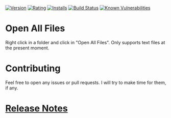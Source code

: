 [![Version](https://vsmarketplacebadge.apphb.com/version-short/logerfo.open-all-files.svg)](https://marketplace.visualstudio.com/items?itemName=logerfo.open-all-files)
[![Rating](https://vsmarketplacebadge.apphb.com/rating-short/logerfo.open-all-files.svg)](https://marketplace.visualstudio.com/items?itemName=logerfo.open-all-files)
[![Installs](https://vsmarketplacebadge.apphb.com/installs/logerfo.open-all-files.svg)](https://marketplace.visualstudio.com/items?itemName=logerfo.open-all-files)
[![Build Status](https://travis-ci.org/Logerfo/open-all-files.svg?branch=master)](https://travis-ci.org/Logerfo/open-all-files)
[![Known Vulnerabilities](https://snyk.io/test/github/logerfo/open-all-files/badge.svg)](https://snyk.io/test/github/logerfo/open-all-files)

# Open All Files

Right click in a folder and click in "Open All Files". Only supports text files at the present moment.

# Contributing

Feel free to open any issues or pull requests. I will try to make time for them, if any.

# [Release Notes](CHANGELOG.md)
